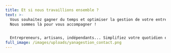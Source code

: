 ```yaml
---
title: Et si nous travaillions ensemble ?
text: >-
  Vous souhaitez gagner du temps et optimiser la gestion de votre entreprise ?
  Nous sommes là pour vous accompagner !  


  Entrepreneurs, artisans, indépendants... Simplifiez votre quotidien en nous confiant vos tâches administratives, comptables et financières.  Un besoin spécifique ? Parlons-en ! Laissez-nous vos coordonnées et échangeons sur vos attentes.
full_image: /images/uploads/yanagestion_contact.png
---
```

